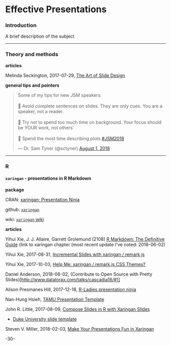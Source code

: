 # Effective Presentations

### Introduction

A brief description of the subject

---
### Theory and methods


**articles**


Melinda Seckington, 2017-07-29, [The Art of Slide Design](https://speakerdeck.com/mseckington/the-art-of-slide-design)


**general tips and pointers**

<blockquote class="twitter-tweet" data-lang="en"><p lang="en" dir="ltr">Some of my tips for new JSM speakers: <br><br>🔘 Avoid complete sentences on slides. They are only cues. You are a speaker, not a reader.<br><br>🔘 Try not to spend too much time on background. Your focus should be YOUR work, not others’ <br><br>🔘 Spend the most time describing plots <a href="https://twitter.com/hashtag/JSM2018?src=hash&amp;ref_src=twsrc%5Etfw">#JSM2018</a></p>&mdash; Dr. Sam Tyner (@sctyner) <a href="https://twitter.com/sctyner/status/1024776569271668736?ref_src=twsrc%5Etfw">August 1, 2018</a></blockquote>
<script async src="https://platform.twitter.com/widgets.js" charset="utf-8"></script>



---
### R


#### `xaringan` - presentations in R Markdown

**package**

CRAN: [xaringan: Presentation Ninja](https://cran.r-project.org/web/packages/xaringan/index.html)

github: [`xaringan`](https://github.com/yihui/xaringan)

wiki: [`xaringan` wiki](https://github.com/yihui/xaringan/wiki)

**articles**

Yihui Xie, J. J. Allaire, Garrett Grolemund (2108) [R Markdown: The Definitive Guide](https://bookdown.org/yihui/rmarkdown/xaringan.html) (link to xaringan chapter (most recent update I've noted: 2018-06-02)

Yihui Xie, 2017-08-31, [Incremental Slides with xaringan / remark.js](https://slides.yihui.name/xaringan/incremental.html#1)

Yihui Xie, 2017-10-03, [Help Me: xaringan / remark.js CSS Themes?](https://yihui.name/en/2017/10/xaringan-themes/)

Daniel Anderson, 2018-06-02, (Contribute to Open Source with Pretty Slides)[http://www.datalorax.com/talks/cascadia18/#1]

Alison Presmanes Hill, 2017-12-18, [R-Ladies presentation ninja](https://alison.rbind.io/post/r-ladies-slides/)

Nan-Hung Hsieh, [TAMU Presentation Template](https://nanhung.rbind.io/slide/tamu-slide-template.html#1)

John R. Little, 2017-08-09, [Compose Slides in R with Xaringan Slides](https://www.johnlittle.info/post/compose-slides-in-r-with-xaringan-slides/)

* [Duke University slide template](https://github.com/libjohn/slide-template-dukeu)

Steven V. Miller, 2018-02-03, [Make Your Presentations Fun in Xaringan](http://svmiller.com/blog/2018/02/r-markdown-xaringan-theme/)

-30-
